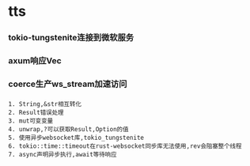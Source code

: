 # tts

### tokio-tungstenite连接到微软服务
### axum响应Vec<u8>
### coerce生产ws_stream加速访问
####
    1. String,&str相互转化
    2. Result错误处理
    3. mut可变变量
    4. unwrap,?可以获取Result,Option的值
    5. 使用异步websocket库,tokio_tungstenite
    6. tokio::time::timeout在rust-websocket同步库无法使用,rev会阻塞整个线程
    7. async声明异步执行,await等待响应
